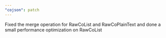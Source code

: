 ```yaml
---
"cojson": patch
---
```


Fixed the merge operation for RawCoList and RawCoPlainText and done a small performance optimization on RawCoList

